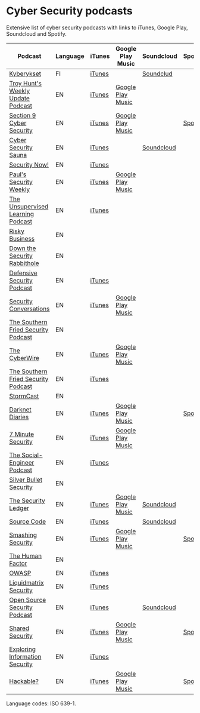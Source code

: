 # Cyber Security podcasts

Extensive list of cyber security podcasts with links to iTunes, Google Play, Soundcloud and Spotify.

| Podcast                                                      | Language | iTunes                                                       | Google Play Music                                            | Soundcloud                                                   | Spotify                                                      |
| ------------------------------------------------------------ | -------- | ------------------------------------------------------------ | ------------------------------------------------------------ | ------------------------------------------------------------ | ------------------------------------------------------------ |
| [Kyberykset](https://www.f-secure.com/fi_FI/web/business_fi/our-approach/kyberykset) | FI       | [iTunes](https://itunes.apple.com/fi/podcast/kyberykset/id1338572364?mt=2) |                                                              | [Soundclud](https://soundcloud.com/f-secure/sets/kyberykset) |                                                              |
| [Troy Hunt's Weekly Update Podcast](https://www.troyhunt.com/) | EN       | [iTunes](https://itunes.apple.com/au/podcast/troy-hunts-weekly-update-podcast/id1176454699) | [Google Play Music](https://goo.gl/app/playmusic?ibi=com.google.PlayMusic&isi=691797987&ius=googleplaymusic&link=https://play.google.com/music/m/If3tw7npymckucxq4q76762ncny?t%3DTroy_Hunt's_Weekly_Update_Podcast) |                                                              |                                                              |
| [Section 9 Cyber Security](https://ohsnap.section9.us/podcast/) | EN       | [iTunes](https://itunes.apple.com/us/podcast/section-9-cyber-security/id1183036867?mt=2) | [Google Play Music](https://playmusic.app.goo.gl/?ibi=com.google.PlayMusic&isi=691797987&ius=googleplaymusic&apn=com.google.android.music&link=https://play.google.com/music/m/I4rdnvrrk25bqlw3amtrdupinta?t%3DSECTION_9_Cyber_Security%26pcampaignid%3DMKT-na-all-co-pr-mu-pod-16) |                                                              | [Spotify](https://open.spotify.com/show/1Y7YgSn8xP6zuIJgQSJql7?si=KTiQGTIjSFqLuIOelWzfSA) |
| [Cyber Security Sauna](https://www.f-secure.com/en/web/business_global/our-approach/cyber-security-sauna) | EN       | [iTunes](https://itunes.apple.com/podcast/cyber-security-sauna/id1319194666) |                                                              | [Soundcloud](https://soundcloud.com/f-secure/sets/cyber-security-sauna) |                                                              |
| [Security Now!](https://www.grc.com/securitynow.htm)         | EN       | [iTunes](https://itunes.apple.com/WebObjects/MZStore.woa/wa/viewPodcast?id=79016499) |                                                              |                                                              |                                                              |
| [Paul's Security Weekly](https://securityweekly.com/)        | EN       | [iTunes](https://itunes.apple.com/us/podcast/pauls-security-weekly/id91472687?mt=2) | [Google Play Music](https://play.google.com/music/listen#/ps/It2y5imybgslqewk52kw6w4befy) |                                                              |                                                              |
| [The Unsupervised Learning Podcast](https://danielmiessler.com/podcast/) | EN       | [iTunes](https://itunes.apple.com/us/podcast/unsupervised-learning-daniel/id1099711235?mt=2) |                                                              |                                                              |                                                              |
| [Risky Business](https://risky.biz/netcasts/risky-business/) | EN       |                                                              |                                                              |                                                              |                                                              |
| [Down the Security Rabbithole](http://podcast.wh1t3rabbit.net/) | EN       |                                                              |                                                              |                                                              |                                                              |
| [Defensive Security Podcast](http://www.defensivesecurity.org/) | EN       | [iTunes](https://itunes.apple.com/us/podcast/defensive-security/id585914973?mt=2) |                                                              |                                                              |                                                              |
| [Security Conversations](https://securityconversations.com/) | EN       | [iTunes](https://itunes.apple.com/us/podcast/security-conversations/id1414525622) | [Google Play Music](https://playmusic.app.goo.gl/?ibi=com.google.PlayMusic&isi=691797987&ius=googleplaymusic&apn=com.google.android.music&link=https://play.google.com/music/m/Ivkb27hwceoxwxfyfn7shiewnwe?t%3DSecurity_Conversations%26pcampaignid%3DMKT-na-all-co-pr-mu-pod-16) |                                                              |                                                              |
| [The Southern Fried Security Podcast](https://www.grc.com/securitynow.htm) | EN       |                                                              |                                                              |                                                              |                                                              |
| [The CyberWire](https://thecyberwire.com/podcasts/daily-podcast.html) | EN       | [iTunes](https://itunes.apple.com/us/podcast/the-cyberwire-podcast/id1071831261) | [Google Play Music](https://goo.gl/app/playmusic?ibi=com.google.PlayMusic&isi=691797987&ius=googleplaymusic&link=https://play.google.com/music/m/Ify7qv3id4k2rvfko64ecef27fe?t%3DThe_CyberWire_-_Your_cyber_security_news_connection.) |                                                              |                                                              |
| [The Southern Fried Security Podcast](https://southernfriedsecurity.com/) | EN       | [iTunes](https://itunes.apple.com/us/podcast/the-southern-fried-security-podcast/id349417657?mt=2) |                                                              |                                                              |                                                              |
| [StormCast](https://isc.sans.edu/podcast.html)               | EN       |                                                              |                                                              |                                                              |                                                              |
| [Darknet Diaries](https://darknetdiaries.com/)               | EN       | [iTunes](https://itunes.apple.com/us/podcast/darknet-diaries/id1296350485?mt=2&ls=1&at=1010lM5U&ct=website-applepodcastsbadge) | [Google Play Music](https://www.google.com/podcasts?feed=aHR0cHM6Ly9kYXJrbmV0ZGlhcmllcy5jb20vcG9kY2FzdC54bWw%3D) |                                                              | [Spotify](https://open.spotify.com/show/5d25K5mZMztdqeTu7kTN6G?si=VuIRbRVdRfys0yy_EjmtYw) |
| [7 Minute Security](https://7ms.us/)                         | EN       | [iTunes](https://itunes.apple.com/us/podcast/7-minute-security/id797742806) | [Google Play Music](https://goo.gl/app/playmusic?ibi=com.google.PlayMusic&isi=691797987&ius=googleplaymusic&link=https://play.google.com/music/m/I4j3hq73wjabryb4jj2yyxdjuoa?t%3D7_Minute_Security) |                                                              |                                                              |
| [The Social-Engineer Podcast](https://www.social-engineer.org/category/podcast/) | EN       | [iTunes](https://itunes.apple.com/us/podcast/the-social-engineer-podcast/id334648685?mt=2) |                                                              |                                                              |                                                              |
| [Silver Bullet Security](https://www.synopsys.com/software-integrity/resources/podcasts.html) | EN       |                                                              |                                                              |                                                              |                                                              |
| [The Security Ledger](https://securityledger.com/category/podcasts/) | EN       | [iTunes](https://itunes.apple.com/us/podcast/the-security-ledger-podcasts/id680045866?mt=2) | [Google Play Music](https://play.google.com/music/listen?u=0#/ps/Irufzhmwkcwk5cbfjrn32wdv37e) | [Soundcloud](https://soundcloud.com/securityledger)          |                                                              |
| [Source Code](https://chrissanders.org/podcast/)             | EN       | [iTunes](<https://itunes.apple.com/us/podcast/source-code-podcast/id1220860265?mt=2>) |                                                              | [Soundcloud](<https://soundcloud.com/sourcecodepodcast>)     |                                                              |
| [Smashing Security](https://www.smashingsecurity.com/)       | EN       | [iTunes](https://itunes.apple.com/gb/podcast/smashing-security/id1195001633?ls=1) | [Google Play Music](https://www.google.com/podcasts?feed=aHR0cHM6Ly93d3cuc21hc2hpbmdzZWN1cml0eS5jb20vcnNz) |                                                              | [Spotify](https://open.spotify.com/show/3J7pBxEu43nCnRTSXaan8S) |
| [The Human Factor](http://jennyradcliffe.com/category/the-human-factor/) | EN       |                                                              |                                                              |                                                              |                                                              |
| [OWASP](https://www.owasp.org/index.php/OWASP_Podcast)       | EN       | [iTunes](https://itunes.apple.com/ca/podcast/owasp-24-7/id300769012) |                                                              |                                                              |                                                              |
| [Liquidmatrix Security](https://www.liquidmatrix.org/blog/category/podcasts/) | EN       | [iTunes](http://itunes.apple.com/ca/podcast/liquidmatrix-security-digest/id533166516) |                                                              |                                                              |                                                              |
| [Open Source Security Podcast](https://www.opensourcesecuritypodcast.com/) | EN       | [iTunes](https://itunes.apple.com/us/podcast/open-source-security-podcast/id1151833659) |                                                              | [Soundcloud](https://soundcloud.com/opensourcesecuritypodcast) |                                                              |
| [Shared Security](https://sharedsecurity.net/)               | EN       | [iTunes](https://itunes.apple.com/us/podcast/the-shared-security-podcast/id329032812) | [Google Play Music](https://goo.gl/app/playmusic?ibi=com.google.PlayMusic&isi=691797987&ius=googleplaymusic&link=https://play.google.com/music/m/Ik7zpus2kac6epub6metkswasdy?t%3DThe_Shared_Security_Podcast) |                                                              | [Spotify](https://open.spotify.com/show/4if1IufSX43ZbYmojVWh17) |
| [Exploring Information Security](http://www.timothydeblock.com/eis/) | EN       | [iTunes](https://itunes.apple.com/us/podcast/eis-podcast-timothy-de-block/id1026428940) |                                                              |                                                              |                                                              |
| [Hackable?](https://hackablepodcast.com/#/)                  | EN       | [iTunes](https://itunes.apple.com/us/podcast/hackable/id1257232208?mt=2) | [Google Play Music](https://www.google.com/podcasts?feed=aHR0cDovL2ZlZWRzLmhhY2thYmxlcG9kY2FzdC5jb20vaGFja2FibGU%3D) |                                                              | [Spotify](https://open.spotify.com/show/77s2POytwHIUGHZHKS01Ct) |

Language codes: ISO 639-1.